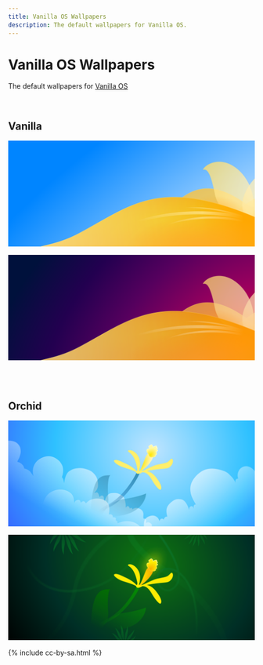 ```yaml
---
title: Vanilla OS Wallpapers
description: The default wallpapers for Vanilla OS.
---
```


<style>
    img {
        width: 50em;
    }
</style>

# Vanilla&nbsp;OS Wallpapers

The default wallpapers for [Vanilla&nbsp;OS](https://vanillaos.org/)

<br>

## Vanilla

![Vanilla Default](/images/vanilla-default.svg)

![Vanilla Dark](/images/vanilla-dark.svg)

<br>
<br>

## Orchid

![Orchid Light](/images/orchid-light.svg)

![Orchid Dark](/images/orchid-dark.svg)

{% include cc-by-sa.html %}
